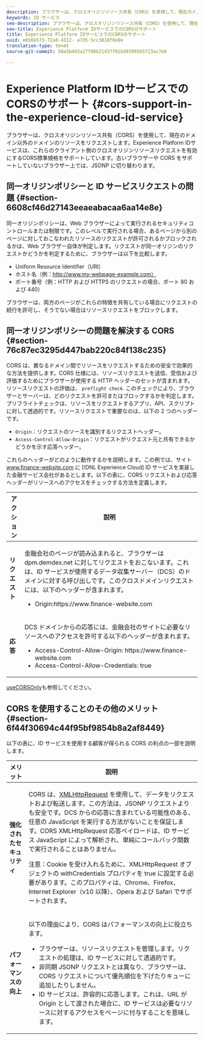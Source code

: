 ```yaml
---
description: ブラウザーは、クロスオリジンリソース共有（CORS）を使用して、現在のドメイン以外のドメインのリソースをリクエストします。Experience Platform IDサービスは、これらのクライアント側のクロスオリジンリソースリクエストを有効にするCORS標準規格をサポートしています。古いブラウザーや CORS をサポートしていないブラウザー上では、JSONP に切り替わります。
keywords: ID サービス
seo-description: ブラウザーは、クロスオリジンリソース共有（CORS）を使用して、現在のドメイン以外のドメインのリソースをリクエストします。Experience Platform IDサービスは、これらのクライアント側のクロスオリジンリソースリクエストを有効にするCORS標準規格をサポートしています。古いブラウザーや CORS をサポートしていないブラウザー上では、JSONP に切り替わります。
seo-title: Experience Platform IDサービスでのCORSのサポート
title: Experience Platform IDサービスでのCORSのサポート
uuid: e656b573-72a8-4312- a7d5-5cc3818f0a9e
translation-type: tm+mt
source-git-commit: 50a5b4d3a27fd8b21437f02bd9390565f23ac7e6

---
```



# Experience Platform IDサービスでのCORSのサポート {#cors-support-in-the-experience-cloud-id-service}

ブラウザーは、クロスオリジンリソース共有（CORS）を使用して、現在のドメイン以外のドメインのリソースをリクエストします。Experience Platform IDサービスは、これらのクライアント側のクロスオリジンリソースリクエストを有効にするCORS標準規格をサポートしています。古いブラウザーや CORS をサポートしていないブラウザー上では、JSONP に切り替わります。

## 同一オリジンポリシーと ID サービスリクエストの問題 {#section-6608cf46d27143eeaeabacaa6aa14e8e}

同一オリジンポリシーは、Web ブラウザーによって実行されるセキュリティコントロールまたは制限です。このレベルで実行される場合、あるページから別のページに対しておこなわれたリソースのリクエストが許可されるかブロックされるかは、Web ブラウザー自体が判定します。リクエストが同一オリジンのリクエストかどうかを判定するために、ブラウザーは以下を比較します。

* Uniform Resource Identifier（URI）
* ホスト名（例：http://www.my-webpage-example.com）
* ポート番号（例：HTTP および HTTPS のリクエストの場合、ポート 80 および 440）

ブラウザーは、両方のページがこれらの特徴を共有している場合にリクエストの続行を許可し、そうでない場合はリソースリクエストをブロックします。

## 同一オリジンポリシーの問題を解決する CORS {#section-76c87ec3295d447bab220c84f138c235}

CORS は、異なるドメイン間でリソースをリクエストするための安全で効果的な方法を提供します。CORS 仕様には、リソースリクエストを送信、受信および評価するためにブラウザーが使用する HTTP ヘッダーのセットが含まれます。リソースリクエストの評価は、 *`preflight check`*. このチェックにより、ブラウザーとサーバーは、どのリクエストを許可またはブロックするかを判定します。プリフライトチェックは、リソースをリクエストするアプリ、API、スクリプトに対して透過的です。リソースリクエストで重要なのは、以下の 2 つのヘッダーです。

* `Origin`：リクエストのソースを識別するリクエストヘッダー。
* `Access-Control-Allow-Origin`：リクエストがリクエスト元と共有できるかどうかを示す応答ヘッダー。

これらのヘッダーがどのように動作するかを説明します。この例では、サイト www.finance-website.com に [!DNL Experience Cloud] ID サービスを実装した金融サービス会社があるとします。以下の表に、CORS リクエストおよび応答ヘッダーがリソースへのアクセスをチェックする方法を定義します。

<table id="table_B004ACF52B5A4D33B1DCF7EA77BE4E6D"> 
 <thead> 
  <tr> 
   <th colname="col1" class="entry"> アクション </th> 
   <th colname="col2" class="entry"> 説明 </th> 
  </tr> 
 </thead>
 <tbody> 
  <tr> 
   <td colname="col1"> <p> <b>リクエスト</b> </p> </td> 
   <td colname="col2"> <p>金融会社のページが読み込まれると、ブラウザーは <span class="codeph">dpm.demdex.net</span> に対してリクエストをおこないます。これは、ID サービスが使用するデータ収集サーバー（DCS）のドメインに対する呼び出しです。このクロスドメインリクエストには、以下のヘッダーが含まれます。 </p> <p> 
     <ul class="simplelist"> 
      <li> <span class="codeph"> Origin:https://www.finance-website.com</span> </li> 
     </ul> </p> </td> 
  </tr> 
  <tr> 
   <td colname="col1"> <p> <b>応答</b> </p> </td> 
   <td colname="col2"> <p>DCS ドメインからの応答には、金融会社のサイトに必要なリソースへのアクセスを許可する以下のヘッダーが含まれます。 </p> <p> 
     <ul class="simplelist"> 
      <li> <span class="codeph"> Access-Control-Allow-Origin: https://www.finance-website.com</span> </li> 
      <li> <span class="codeph"> Access-Control-Allow-Credentials: true</span> </li> 
     </ul> </p> </td> 
  </tr> 
 </tbody> 
</table>

[useCORSOnly](../library/function-vars/use-cors-only.md#reference-8a9a143d838b48d6b23329b84b13e1fa)も参照してください。

## CORS を使用することのその他のメリット {#section-6f44f30694c44f95bf9854b8a2af8449}

以下の表に、ID サービスを使用する顧客が得られる CORS の利点の一部を説明します。

<table id="table_AEB51A263D454F90B66E8C8D0513CF79"> 
 <thead> 
  <tr> 
   <th colname="col1" class="entry"> メリット </th> 
   <th colname="col2" class="entry"> 説明 </th> 
  </tr>
 </thead>
 <tbody> 
  <tr> 
   <td colname="col1"> <p><b>強化されたセキュリティ</b> </p> </td> 
   <td colname="col2"> <p>CORS は、<a href="https://developer.mozilla.org/en-US/docs/Web/API/XMLHttpRequest" format="https" scope="external">XMLHttpRequest</a> を使用して、データをリクエストおよび転送します。この方法は、JSONP リクエストよりも安全です。DCS からの応答に含まれている可能性のある、任意の JavaScript を実行する方法がないことを保証します。CORS XMLHttpRequest 応答ペイロードは、ID サービス JavaScript によって解析され、単純にコールバック関数で実行されることはありません。 </p> <p> <p>注意：Cookie を受け入れるために、<span class="codeph">XMLHttpRequest</span> オブジェクトの <span class="codeph">withCredentials</span> プロパティを <span class="codeph">true</span> に設定する必要があります。このプロパティは、Chrome、Firefox、Internet Explorer（v10 以降）、Opera および Safari でサポートされます。 </p> </p> </td> 
  </tr> 
  <tr> 
   <td colname="col1"> <p><b>パフォーマンスの向上</b> </p> </td> 
   <td colname="col2"> <p>以下の理由により、CORS はパフォーマンスの向上に役立ちます。 </p> 
    <ul id="ul_EC3A178003A94D70883B914050D7C464"> 
     <li id="li_F8B44352BFBB46CDBD07AE40B9F2D0EC">ブラウザーは、リソースリクエストを管理します。リクエストの処理は、ID サービスに対して透過的です。 </li> 
     <li id="li_C63E43A4CAB84210AB6A39100E5864BE">非同期 JSONP リクエストとは異なり、ブラウザーは、CORS リクエストについて優先順位を下げたりキューに追加したりしません。 </li> 
     <li id="li_1A2A15F591B84D1BAED3CFAB391EEBEC">ID サービスは、許容的に応答します。これは、URL が <span class="codeph">Origin</span> として渡された場合に、ID サービスは必要なリソースに対するアクセスをページに付与することを意味します。 </li> 
    </ul> </td> 
  </tr> 
 </tbody> 
</table>

